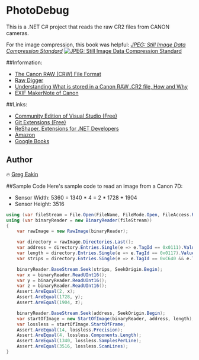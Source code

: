 # PhotoDebug
This is a .NET C# project that reads the raw CR2 files from CANON cameras.

For the image compression, this book was helpful: [*JPEG: Still Image Data Compression Standard*](http://www.springer.com/us/book/9780442012724)
[![JPEG: Still Image Data Compression Standard](http://gdbtech.info/wp-content/uploads/2016/12/jpegbook-150x150.jpg)](http://www.springer.com/us/book/9780442012724)

##Information:
- [The Canon RAW (CRW) File Format](http://www.sno.phy.queensu.ca/~phil/exiftool/canon_raw.html)
- [Raw Digger](http://www.rawdigger.com/)
- [Understanding What is stored in a Canon RAW .CR2 file, How and Why](http://lclevy.free.fr/cr2/#sraw)
- [EXIF MakerNote of Canon](http://www.burren.cx/david/canon.html)

##Links:
- [Community Edition of Visual Studio (Free)](https://www.visualstudio.com/vs/community/)
- [Git Extensions (Free)](http://gitextensions.github.io/)
- [ReShaper, Extensions for .NET Developers](https://www.jetbrains.com/resharper/)
- [Amazon](https://www.amazon.com/JPEG-Compression-Standard-Multimedia-Standards/dp/0442012721)
- [Google Books](https://books.google.com/books/about/JPEG.html?id=AepB_PZ_WMkC)

## Author
:fire: [Greg Eakin](https://www.linkedin.com/in/gregeakin)

##Sample Code
Here's sample code to read an image from a Canon 7D:
* Sensor Width:  5360 = 1340 * 4 = 2 * 1728 + 1904
* Sensor Height: 3516

```C#
using (var fileStream = File.Open(FileName, FileMode.Open, FileAccess.Read))
using (var binaryReader = new BinaryReader(fileStream))
{
    var rawImage = new RawImage(binaryReader);

    var directory = rawImage.Directories.Last();
    var address = directory.Entries.Single(e => e.TagId == 0x0111).ValuePointer;
    var length = directory.Entries.Single(e => e.TagId == 0x0117).ValuePointer;
    var strips = directory.Entries.Single(e => e.TagId == 0xC640 && e.TagType == 3).ValuePointer;

    binaryReader.BaseStream.Seek(strips, SeekOrigin.Begin);
    var x = binaryReader.ReadUInt16();
    var y = binaryReader.ReadUInt16();
    var z = binaryReader.ReadUInt16();
    Assert.AreEqual(2, x);
    Assert.AreEqual(1728, y);
    Assert.AreEqual(1904, z);

    binaryReader.BaseStream.Seek(address, SeekOrigin.Begin);
    var startOfImage = new StartOfImage(binaryReader, address, length);
    var lossless = startOfImage.StartOfFrame;
    Assert.AreEqual(14, lossless.Precision);
    Assert.AreEqual(4, lossless.Components.Length);
    Assert.AreEqual(1340, lossless.SamplesPerLine);
    Assert.AreEqual(3516, lossless.ScanLines);
}
```